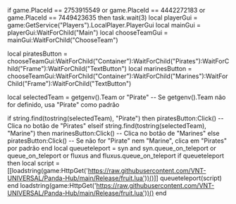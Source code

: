 if game.PlaceId == 2753915549 or game.PlaceId == 4442272183 or game.PlaceId == 7449423635 then
task.wait(3)
local playerGui = game:GetService("Players").LocalPlayer.PlayerGui
local mainGui = playerGui:WaitForChild("Main")
local chooseTeamGui = mainGui:WaitForChild("ChooseTeam")

local piratesButton = chooseTeamGui:WaitForChild("Container"):WaitForChild("Pirates"):WaitForChild("Frame"):WaitForChild("TextButton")
local marinesButton = chooseTeamGui:WaitForChild("Container"):WaitForChild("Marines"):WaitForChild("Frame"):WaitForChild("TextButton")

local selectedTeam = getgenv().Team or "Pirate"  -- Se getgenv().Team não for definido, usa "Pirate" como padrão

if string.find(tostring(selectedTeam), "Pirate") then
    piratesButton:Click()  -- Clica no botão de "Pirates"
elseif string.find(tostring(selectedTeam), "Marine") then
    marinesButton:Click()  -- Clica no botão de "Marines"
else
    piratesButton:Click()  -- Se não for "Pirate" nem "Marine", clica em "Pirates" por padrão
end
local queueteleport = syn and syn.queue_on_teleport or queue_on_teleport or fluxus and fluxus.queue_on_teleport
if queueteleport then
local script = [[loadstring(game:HttpGet('https://raw.githubusercontent.com/VNT-UNIVERSAL/Panda-Hub/main/Release/fruit.lua'))()]]
queueteleport(script)
end
loadstring(game:HttpGet('https://raw.githubusercontent.com/VNT-UNIVERSAL/Panda-Hub/main/Release/fruit.lua'))()
end

